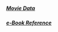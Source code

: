 ##### [Movie Data](https://www.kaggle.com/rahulvaish/moviesdata) 

##### [e-Book Reference](https://github.com/PacktPublishing/Hands-On-Recommendation-Systems-with-Python)
